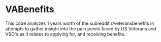 # VABenefits
This code analyzes 1 years worth of the subreddit r/veteransbenefits in attempts to gather insight into the pain points faced by US Veterans and VSO's as it relates to applying for, and receiving benefits. 
